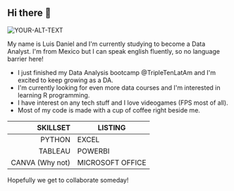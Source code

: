 ## Hi there 👋

<picture>
 <source media="(prefers-color-scheme: dark)" srcset="YOUR-DARKMODE-IMAGE">
 <source media="(prefers-color-scheme: light)" srcset="YOUR-LIGHTMODE-IMAGE">
 <img alt="YOUR-ALT-TEXT" src="YOUR-DEFAULT-IMAGE">
</picture>

My name is Luis Daniel and I'm currently studying to become a Data Analyst.
I'm from Mexico but I can speak english fluently, so no language barrier here!

  - I just finished my Data Analysis bootcamp @TripleTenLatAm and I'm excited to keep growing as a DA. 
  - I'm currently looking for even more data courses and I'm interested in learning R programming.
  - I have interest on any tech stuff and I love videogames (FPS most of all).
  - Most of my code is made with a cup of coffee right beside me.

| SKILLSET | LISTING |
|-----:|---------------|
|PYTHON|EXCEL|
|TABLEAU|POWERBI|
|CANVA (Why not)|MICROSOFT OFFICE|

Hopefully we get to collaborate someday!

<!--
**Gubato/Gubato** is a ✨ _special_ ✨ repository because its `README.md` (this file) appears on your GitHub profile.

Here are some ideas to get you started:

- 🔭 I’m currently working on ...
- 🌱 I’m currently learning ...
- 👯 I’m looking to collaborate on ...
- 🤔 I’m looking for help with ...
- 💬 Ask me about ...
- 📫 How to reach me: ...
- 😄 Pronouns: ...
- ⚡ Fun fact: ...
-->
